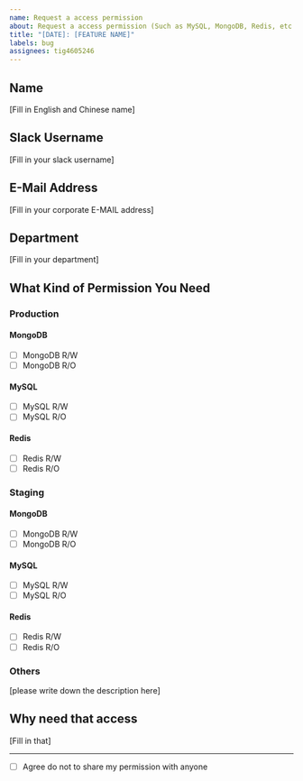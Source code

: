 ```yaml
---
name: Request a access permission
about: Request a access permission (Such as MySQL, MongoDB, Redis, etc.)
title: "[DATE]: [FEATURE NAME]"
labels: bug
assignees: tig4605246
---
```


<!-- Title: "Request a access permission for [Fill in your name]" -->

## Name
[Fill in English and Chinese name]

## Slack Username
[Fill in your slack username]

## E-Mail Address
[Fill in your corporate E-MAIL address]

## Department
[Fill in your department]

## What Kind of Permission You Need

### Production

#### MongoDB

- [ ] MongoDB R/W
- [ ] MongoDB R/O

#### MySQL

- [ ] MySQL R/W
- [ ] MySQL R/O

#### Redis

- [ ] Redis R/W
- [ ] Redis R/O

### Staging

#### MongoDB

- [ ] MongoDB R/W
- [ ] MongoDB R/O

#### MySQL

- [ ] MySQL R/W
- [ ] MySQL R/O

#### Redis

- [ ] Redis R/W
- [ ] Redis R/O

### Others

[please write down the description here]


## Why need that access
[Fill in that]

--- 
- [ ] Agree do not to share my permission with anyone
